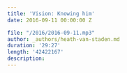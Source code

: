 ```yaml
---
title: 'Vision: Knowing him'
date: 2016-09-11 00:00:00 Z

file: "/2016/2016-09-11.mp3"
author: _authors/heath-van-staden.md
duration: '29:27'
length: '42422167'
description:
---
```

